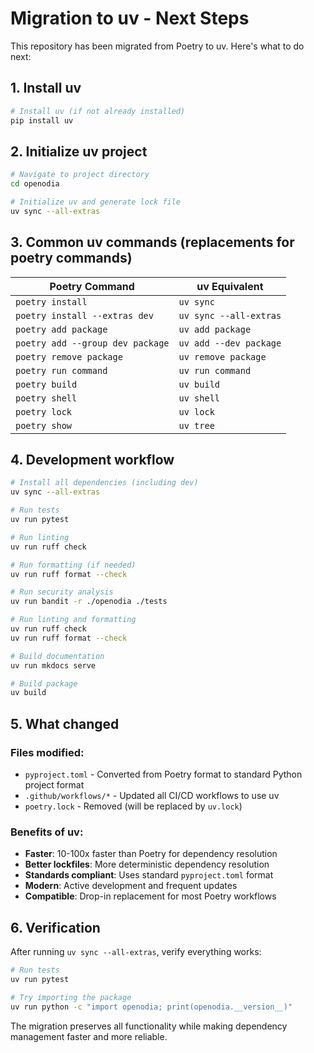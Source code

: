# Migration to uv - Next Steps

This repository has been migrated from Poetry to uv. Here's what to do next:

## 1. Install uv
```bash
# Install uv (if not already installed)
pip install uv
```

## 2. Initialize uv project
```bash
# Navigate to project directory
cd openodia

# Initialize uv and generate lock file
uv sync --all-extras
```

## 3. Common uv commands (replacements for poetry commands)

| Poetry Command | uv Equivalent |
|---|---|
| `poetry install` | `uv sync` |
| `poetry install --extras dev` | `uv sync --all-extras` |
| `poetry add package` | `uv add package` |
| `poetry add --group dev package` | `uv add --dev package` |
| `poetry remove package` | `uv remove package` |
| `poetry run command` | `uv run command` |
| `poetry build` | `uv build` |
| `poetry shell` | `uv shell` |
| `poetry lock` | `uv lock` |
| `poetry show` | `uv tree` |

## 4. Development workflow
```bash
# Install all dependencies (including dev)
uv sync --all-extras

# Run tests
uv run pytest

# Run linting
uv run ruff check

# Run formatting (if needed)
uv run ruff format --check

# Run security analysis
uv run bandit -r ./openodia ./tests

# Run linting and formatting
uv run ruff check
uv run ruff format --check

# Build documentation
uv run mkdocs serve

# Build package
uv build
```

## 5. What changed

### Files modified:
- `pyproject.toml` - Converted from Poetry format to standard Python project format
- `.github/workflows/*` - Updated all CI/CD workflows to use uv
- `poetry.lock` - Removed (will be replaced by `uv.lock`)

### Benefits of uv:
- **Faster**: 10-100x faster than Poetry for dependency resolution
- **Better lockfiles**: More deterministic dependency resolution  
- **Standards compliant**: Uses standard `pyproject.toml` format
- **Modern**: Active development and frequent updates
- **Compatible**: Drop-in replacement for most Poetry workflows

## 6. Verification
After running `uv sync --all-extras`, verify everything works:
```bash
# Run tests
uv run pytest

# Try importing the package
uv run python -c "import openodia; print(openodia.__version__)"
```

The migration preserves all functionality while making dependency management faster and more reliable.
